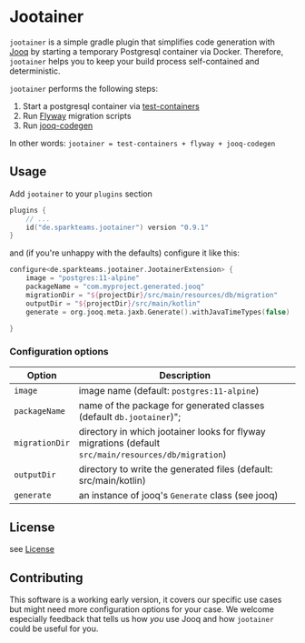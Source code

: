 # Jootainer 
`jootainer` is a simple gradle plugin that simplifies code generation with [Jooq](https://www.jooq.org/) by starting a temporary Postgresql container via Docker.
Therefore, `jootainer` helps you to keep your build process self-contained and deterministic.

`jootainer` performs the following steps:
1. Start a postgresql container via [test-containers](https://www.testcontainers.org/)
2. Run [Flyway](https://flywaydb.org/) migration scripts
3. Run [jooq-codegen](https://www.jooq.org/doc/latest/manual/code-generation/codegen-configuration/)

In other words: `jootainer = test-containers + flyway + jooq-codegen`

## Usage
Add `jootainer` to your `plugins` section
```kotlin
plugins {
    // ...
    id("de.sparkteams.jootainer") version "0.9.1"
}
```

and (if you're unhappy with the defaults) configure it like this:
```kotlin
configure<de.sparkteams.jootainer.JootainerExtension> {
    image = "postgres:11-alpine"
    packageName = "com.myproject.generated.jooq"
    migrationDir = "${projectDir}/src/main/resources/db/migration"
    outputDir = "${projectDir}/src/main/kotlin"
    generate = org.jooq.meta.jaxb.Generate().withJavaTimeTypes(false)

}
```
### Configuration options

| Option | Description|
| -------| ----- | 
| `image` | image name (default: `postgres:11-alpine`)|
| `packageName` | name of the package for generated classes (default `db.jootainer`)";
| `migrationDir` | directory in which jootainer looks for flyway migrations (default `src/main/resources/db/migration`)
| `outputDir` | directory to write the generated files (default: src/main/kotlin)
| `generate`  | an instance of jooq's `Generate` class  (see jooq)


## License
see [License](./LICENSE)

## Contributing

This software is a working early version, it covers our specific use cases but might need more configuration
 options for your case. We welcome especially feedback that tells us how *you* 
 use Jooq and how `jootainer` could be useful for you.



